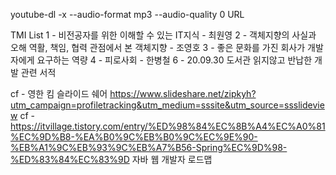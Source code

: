 youtube-dl -x --audio-format mp3 --audio-quality 0 URL

TMI List
1 - 비전공자를 위한 이해할 수 있는 IT지식 - 최원영
2 - 객체지향의 사실과 오해 
역활, 책임, 협력 관점에서 본 객체지향 - 조영호
3 - 좋은 문화를 가진 회사가 개발자에게 요구하는 역량
4 - 피로사회 - 한병철
6 - 20.09.30 도서관 읽지않고 반납한 개발 관련 서적



cf - 영한 킴 슬라이드 쉐어 https://www.slideshare.net/zipkyh?utm_campaign=profiletracking&utm_medium=sssite&utm_source=ssslideview
cf - https://itvillage.tistory.com/entry/%ED%98%84%EC%8B%A4%EC%A0%81%EC%9D%B8-%EA%B0%9C%EB%B0%9C%EC%9E%90-%EB%A1%9C%EB%93%9C%EB%A7%B56-Spring%EC%9D%98-%ED%83%84%EC%83%9D 
자바 웹 개발자 로드맵

